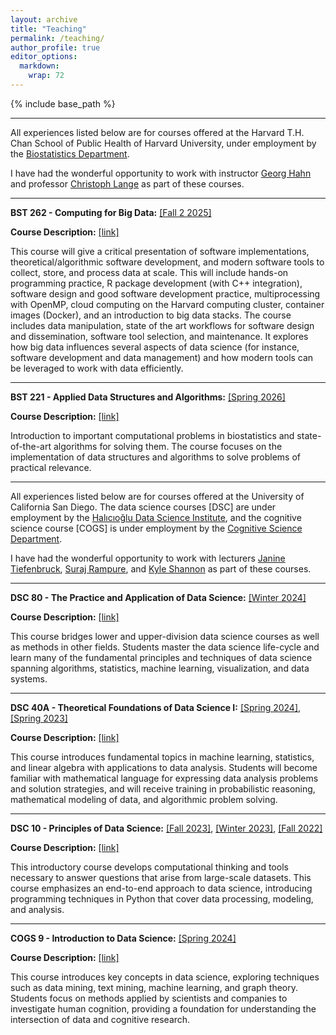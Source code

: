 ```yaml
---
layout: archive
title: "Teaching"
permalink: /teaching/
author_profile: true
editor_options: 
  markdown: 
    wrap: 72
---
```


{% include base_path %}

------------------------------------------------------------------------

All experiences listed below are for courses offered at the Harvard T.H. 
Chan School of Public Health of Harvard University, under employment by the 
[Biostatistics Department](https://hsph.harvard.edu/department/biostatistics/).

I have had the wonderful opportunity to work with instructor [Georg Hahn](https://hsph.harvard.edu/profile/georg-hahn/)
and professor [Christoph Lange](https://hsph.harvard.edu/profile/christoph-lange/) as part of these courses.

------------------------------------------------------------------------

**BST 262 - Computing for Big Data:** 
[[Fall 2 2025]](https://beta.my.harvard.edu/course/BST262/2025-Fall/1)

**Course Description:** [[link]](https://beta.my.harvard.edu/course/BST262/2025-Fall/1)

This course will give a critical presentation of software implementations, theoretical/algorithmic software development, and modern software tools to collect, store, and process data at scale. This will include hands-on programming practice, R package development (with C++ integration), software design and good software development practice, multiprocessing with OpenMP, cloud computing on the Harvard computing cluster, container images (Docker), and an introduction to big data stacks. The course includes data manipulation, state of the art workflows for software design and dissemination, software tool selection, and maintenance. It explores how big data influences several aspects of data science (for instance, software development and data management) and how modern tools can be leveraged to work with data efficiently.

------------------------------------------------------------------------

**BST 221 - Applied Data Structures and Algorithms:** 
[[Spring 2026]](https://beta.my.harvard.edu/course/BST221/2026-Spring/1)

**Course Description:** [[link]](https://beta.my.harvard.edu/course/BST221/2026-Spring/1)

Introduction to important computational problems in biostatistics and state-of-the-art algorithms for solving them. 
The course focuses on the implementation of data structures and algorithms to solve problems of practical relevance.

------------------------------------------------------------------------

All experiences listed below are for courses offered at the University
of California San Diego.
The data science courses [DSC] are under employment by the [Halıcıoğlu
Data Science Institute](https://datascience.ucsd.edu/), and the cognitive science 
course [COGS] is under employment by the [Cognitive Science Department](https://cogsci.ucsd.edu/).

I have had the wonderful opportunity to work with lecturers [Janine Tiefenbruck](https://datascience.ucsd.edu/people/janine-tiefenbruck/),
[Suraj Rampure](https://rampure.org/), and [Kyle Shannon](https://www.kmshannon.com/about/) as part of these courses.

------------------------------------------------------------------------

**DSC 80 - The Practice and Application of Data Science:** 
[[Winter 2024]](https://dsc-courses.github.io/dsc80-2024-wi/)

**Course Description:** [[link]](https://catalog.ucsd.edu/courses/DSC.html#dsc80)

This course bridges lower and upper-division data science courses 
as well as methods in other fields. Students master the data science 
life-cycle and learn many of the fundamental principles and 
techniques of data science spanning algorithms, statistics, machine 
learning, visualization, and data systems.

------------------------------------------------------------------------

**DSC 40A - Theoretical Foundations of Data Science I:** 
[[Spring 2024]](https://dsc-courses.github.io/dsc40a-2024-sp/),
[[Spring 2023]](https://dsc-courses.github.io/dsc40a-2023-sp/)

**Course Description:** [[link]](https://catalog.ucsd.edu/courses/DSC.html#dsc40a)

This course introduces fundamental topics in machine learning,
statistics, and linear algebra with applications to data analysis. 
Students will become familiar with mathematical language for
expressing data analysis problems and solution strategies, and will 
receive training in probabilistic reasoning, mathematical modeling 
of data, and algorithmic problem solving.

------------------------------------------------------------------------

**DSC 10 - Principles of Data Science:** 
[[Fall 2023]](https://dsc-courses.github.io/dsc10-2023-fa/),
[[Winter 2023]](https://dsc-courses.github.io/dsc10-2023-wi/),
[[Fall 2022]](https://dsc-courses.github.io/dsc10-2022-fa/)

**Course Description:** [[link]](https://catalog.ucsd.edu/courses/DSC.html#dsc10)

This introductory course develops computational thinking and tools
necessary to answer questions that arise from large-scale datasets.
This course emphasizes an end-to-end approach to data science,
introducing programming techniques in Python that cover data
processing, modeling, and analysis.

------------------------------------------------------------------------

**COGS 9 - Introduction to Data Science:** 
[[Spring 2024]](https://kshannon-ucsd.github.io/cogs9/)

**Course Description:** [[link]](https://catalog.ucsd.edu/courses/COGS.html#cogs9)

This course introduces key concepts in data science, exploring
techniques such as data mining, text mining, machine learning, and
graph theory. Students focus on methods applied by scientists and
companies to investigate human cognition, providing a
foundation for understanding the intersection of data and cognitive
research.
